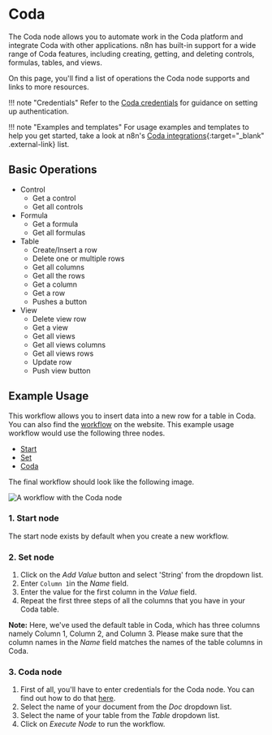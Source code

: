 # Coda

The Coda node allows you to automate work in the Coda platform and integrate Coda with other applications. n8n has built-in support for a wide range of Coda features, including creating, getting, and deleting controls, formulas, tables, and views.

On this page, you'll find a list of operations the Coda node supports and links to more resources.

!!! note "Credentials"
    Refer to the [Coda credentials](https://docs.n8n.io/integrations/builtin/credentials/coda/) for guidance on setting up authentication. 

!!! note "Examples and templates"
    For usage examples and templates to help you get started, take a look at n8n's [Coda integrations](https://n8n.io/integrations/coda/){:target="_blank" .external-link} list.


## Basic Operations

* Control
    * Get a control
    * Get all controls
* Formula
    * Get a formula
    * Get all formulas
* Table
    * Create/Insert a row
    * Delete one or multiple rows
    * Get all columns
    * Get all the rows
    * Get a column
    * Get a row
    * Pushes a button
* View
    * Delete view row
    * Get a view
    * Get all views
    * Get all views columns
    * Get all views rows
    * Update row
    * Push view button

## Example Usage

This workflow allows you to insert data into a new row for a table in Coda. You can also find the [workflow](https://n8n.io/workflows/482) on the website. This example usage workflow would use the following three nodes.
- [Start](/integrations/builtin/core-nodes/n8n-nodes-base.start/)
- [Set](/integrations/builtin/core-nodes/n8n-nodes-base.set/)
- [Coda]()

The final workflow should look like the following image.

![A workflow with the Coda node](/_images/integrations/builtin/app-nodes/coda/workflow.png)

### 1. Start node

The start node exists by default when you create a new workflow.

### 2. Set node

1. Click on the *Add Value* button and select 'String' from the dropdown list.
2. Enter `Column 1`in the *Name* field.
3. Enter the value for the first column in the *Value* field.
4. Repeat the first three steps of all the columns that you have in your Coda table.

**Note:** Here, we've used the default table in Coda, which has three columns namely Column 1, Column 2, and Column 3. Please make sure that the column names in the *Name* field matches the names of the table columns in Coda.

### 3. Coda node

1. First of all, you'll have to enter credentials for the Coda node. You can find out how to do that [here](/integrations/builtin/credentials/coda/).
2. Select the name of your document from the *Doc* dropdown list.
3. Select the name of your table from the *Table* dropdown list.
4. Click on *Execute Node* to run the workflow.




